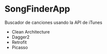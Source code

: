 # SongFinderApp
Buscador de canciones usando la API de iTunes
- Clean Architecture
- Dagger2
- Retrofit
- Picasso
